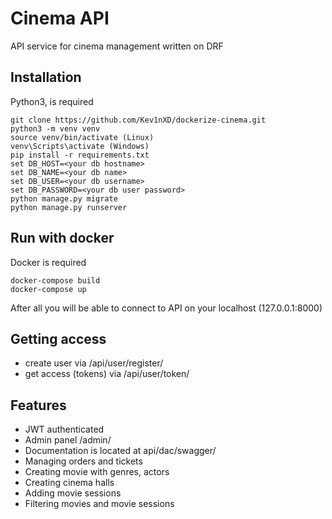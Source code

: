 # Cinema API

API service for cinema management written on DRF  

## Installation

Python3, is required

```shell
git clone https://github.com/Kev1nXD/dockerize-cinema.git
python3 -m venv venv
source venv/bin/activate (Linux)
venv\Scripts\activate (Windows)
pip install -r requirements.txt
set DB_HOST=<your db hostname>
set DB_NAME=<your db name>
set DB_USER=<your db username>
set DB_PASSWORD=<your db user password>
python manage.py migrate
python manage.py runserver
```

## Run with docker

Docker is required
```shell
docker-compose build
docker-compose up
```
After all you will be able to connect to API on your localhost (127.0.0.1:8000)

## Getting access
* create user via /api/user/register/
* get access (tokens) via /api/user/token/

## Features

* JWT authenticated
* Admin panel /admin/
* Documentation is located at api/dac/swagger/
* Managing orders and tickets
* Creating movie with genres, actors
* Creating cinema halls
* Adding movie sessions
* Filtering movies and movie sessions
